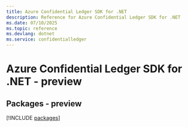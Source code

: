 ```yaml
---
title: Azure Confidential Ledger SDK for .NET
description: Reference for Azure Confidential Ledger SDK for .NET
ms.date: 07/10/2025
ms.topic: reference
ms.devlang: dotnet
ms.service: confidentialledger
---
```

# Azure Confidential Ledger SDK for .NET - preview
## Packages - preview
[!INCLUDE [packages](confidential-ledger-index.md)]